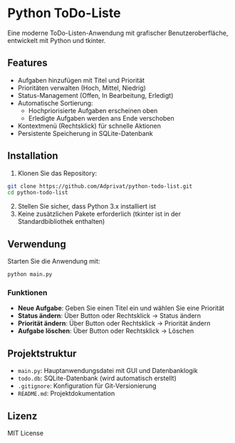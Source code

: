 # Python ToDo-Liste

Eine moderne ToDo-Listen-Anwendung mit grafischer Benutzeroberfläche, entwickelt mit Python und tkinter.

## Features

- Aufgaben hinzufügen mit Titel und Priorität
- Prioritäten verwalten (Hoch, Mittel, Niedrig)
- Status-Management (Offen, In Bearbeitung, Erledigt)
- Automatische Sortierung:
  - Hochpriorisierte Aufgaben erscheinen oben
  - Erledigte Aufgaben werden ans Ende verschoben
- Kontextmenü (Rechtsklick) für schnelle Aktionen
- Persistente Speicherung in SQLite-Datenbank

## Installation

1. Klonen Sie das Repository:
```bash
git clone https://github.com/Adprivat/python-todo-list.git
cd python-todo-list
```

2. Stellen Sie sicher, dass Python 3.x installiert ist
3. Keine zusätzlichen Pakete erforderlich (tkinter ist in der Standardbibliothek enthalten)

## Verwendung

Starten Sie die Anwendung mit:
```bash
python main.py
```

### Funktionen

- **Neue Aufgabe**: Geben Sie einen Titel ein und wählen Sie eine Priorität
- **Status ändern**: Über Button oder Rechtsklick → Status ändern
- **Priorität ändern**: Über Button oder Rechtsklick → Priorität ändern
- **Aufgabe löschen**: Über Button oder Rechtsklick → Löschen

## Projektstruktur

- `main.py`: Hauptanwendungsdatei mit GUI und Datenbanklogik
- `todo.db`: SQLite-Datenbank (wird automatisch erstellt)
- `.gitignore`: Konfiguration für Git-Versionierung
- `README.md`: Projektdokumentation

## Lizenz

MIT License 